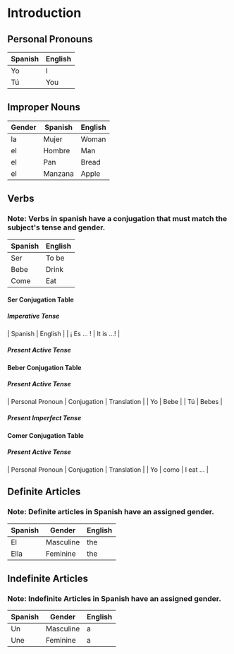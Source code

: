 # Introduction

## Personal Pronouns

| Spanish | English |
| ------- | ------- |
| Yo | I |
| Tú | You |

## Improper Nouns

| Gender | Spanish | English |
| ------- | ------ | ------- |
| la | Mujer | Woman |
| el | Hombre | Man |
| el | Pan | Bread |
| el | Manzana | Apple |

## Verbs

### Note: Verbs in spanish have a conjugation that must match the subject's tense and gender.

| Spanish | English |
| ------- | ------- |
| Ser | To be |
| Bebe | Drink |
| Come | Eat |

#### Ser Conjugation Table

##### Imperative Tense

| Spanish | English |
| ¡ Es ... ! | It is ...! |

##### Present Active Tense



#### Beber Conjugation Table


##### Present Active Tense

| Personal Pronoun | Conjugation | Translation | 
| Yo | Bebe |
| Tú | Bebes |

##### Present Imperfect Tense

#### Comer Conjugation Table

##### Present Active Tense

| Personal Pronoun | Conjugation | Translation |
| Yo | como | I eat ... | 

## Definite Articles
### Note: Definite articles in Spanish have an assigned gender.
| Spanish | Gender | English |
| ------- | ------- | ------- |
| El | Masculine | the |
| Ella | Feminine | the |

## Indefinite Articles
### Note: Indefinite Articles in Spanish have an assigned gender.

| Spanish | Gender | English |
| ------- | ------- | ------- |
| Un | Masculine | a |
| Une | Feminine | a |